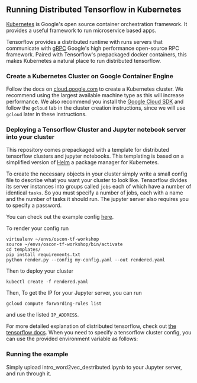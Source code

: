 
## Running Distributed Tensorflow in Kubernetes

[Kubernetes](http://kubernetes.io/) is Google's open source container orchestration framework. It provides a useful framework to run microservice based apps.

Tensorflow provides a distributed runtime with runs servers that communicate with [gRPC](http://www.grpc.io/) Google's high performance open-source RPC framework. Paired with Tensorflow's prepackaged docker containers, this makes Kubernetes a natural place to run distributed tensorflow.

### Create a Kubernetes Cluster on Google Container Engine

Follow the docs on [cloud.google.com](https://cloud.google.com/container-engine/docs/clusters/operations) to create a Kubernetes cluster. We recommend using the largest available machine type as this will increase performance. We also recommend you install the [Google Cloud SDK](https://cloud.google.com/sdk/) and follow the `gcloud` tab in the cluster creation instructions, since we will use `gcloud` later in these instructions.

### Deploying a Tensorflow Cluster and Jupyter notebook server into your cluster

This repository comes prepackaged with a template for distributed tensorflow clusters and jupyter notebooks. This templating is based on a simplified version of [Helm](https://github.com/kubernetes/helm) a package manager for Kubernetes.

To create the necessary objects in your cluster simply write a small config file to describe what you want your cluster to look like. Tensorflow divides its server instances into groups called `jobs` each of which have a number of identical `tasks`. So you must specify a number of jobs, each with a name and the number of tasks it should run. The jupyter server also requires you to specify a password.

You can check out the example config [here](templates/config.yaml).

To render your config run

```
virtualenv ~/envs/oscon-tf-workshop
source ~/envs/oscon-tf-workshop/bin/activate
cd templates/
pip install requirements.txt
python render.py --config my-config.yaml --out rendered.yaml
```

Then to deploy your cluster

```
kubectl create -f rendered.yaml
```

Then, To get the IP for your Jupyter server, you can run

```
gcloud compute forwarding-rules list
```

and use the listed `IP_ADDRESS`.


For more detailed explanation of distributed tensorflow, check out [the tensorflow docs](https://github.com/tensorflow/tensorflow/blob/master/tensorflow/g3doc/how_tos/distributed/index.md). When you need to specify a tensorflow cluster config, you can use the provided environment variable as follows:

### Running the example

Simply upload intro_word2vec_destributed.ipynb to your Jupyter server, and run through it.

